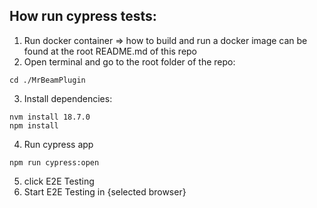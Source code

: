 ## How run cypress tests:

1. Run docker container => how to build and run a docker image can be found at the root README.md of this repo
2. Open terminal and go to the root folder of the repo:
```shell
cd ./MrBeamPlugin
```
3. Install dependencies:
```shell
nvm install 18.7.0
npm install
```
4. Run cypress app
```shell
npm run cypress:open
```
5. click E2E Testing
6. Start E2E Testing in {selected browser}

